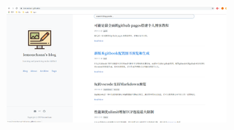 ![image-20250802181049773](../images/2025-08-02-create_blog_with_github_pages/image-20250802181049773.png)